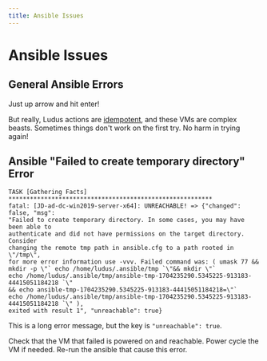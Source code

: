 ```yaml
---
title: Ansible Issues
---
```


# Ansible Issues

## General Ansible Errors

Just up arrow and hit enter!

But really, Ludus actions are [idempotent](https://en.wikipedia.org/wiki/Idempotence#Computer_science_meaning), and these VMs are complex beasts. Sometimes things don't work on the first try. No harm in trying again!

## Ansible "Failed to create temporary directory" Error

```
TASK [Gathering Facts] *********************************************************
fatal: [JD-ad-dc-win2019-server-x64]: UNREACHABLE! => {"changed": false, "msg": 
"Failed to create temporary directory. In some cases, you may have been able to
authenticate and did not have permissions on the target directory. Consider
changing the remote tmp path in ansible.cfg to a path rooted in \"/tmp\",
for more error information use -vvv. Failed command was: ( umask 77 && 
mkdir -p \"` echo /home/ludus/.ansible/tmp `\"&& mkdir \"`
echo /home/ludus/.ansible/tmp/ansible-tmp-1704235290.5345225-913183-44415051184218 `\"
&& echo ansible-tmp-1704235290.5345225-913183-44415051184218=\"`
echo /home/ludus/.ansible/tmp/ansible-tmp-1704235290.5345225-913183-44415051184218 `\" ),
exited with result 1", "unreachable": true}
```

This is a long error message, but the key is `"unreachable": true`.

Check that the VM that failed is powered on and reachable. Power cycle the VM if needed. Re-run the ansible that cause this error.